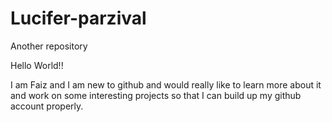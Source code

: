 # Lucifer-parzival
Another repository

Hello World!!

I am Faiz and I am new to github and would really like to learn more about it and work on some interesting projects so that I can build up my github account properly.
